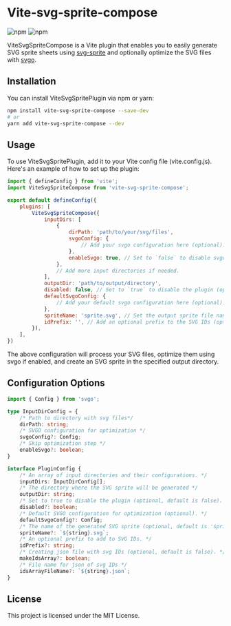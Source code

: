 # Vite-svg-sprite-compose

![npm](https://img.shields.io/npm/v/vite-svg-sprite-compose)
![npm](https://img.shields.io/npm/dt/vite-svg-sprite-compose)

ViteSvgSpriteCompose is a Vite plugin that enables you to easily generate SVG sprite sheets using [svg-sprite](https://github.com/jkphl/svg-sprite) and optionally optimize the SVG files with [svgo](https://github.com/svg/svgo).

## Installation

You can install ViteSvgSpritePlugin via npm or yarn:

```bash
npm install vite-svg-sprite-compose --save-dev
# or
yarn add vite-svg-sprite-compose --dev
```

## Usage
To use ViteSvgSpritePlugin, add it to your Vite config file (vite.config.js). Here's an example of how to set up the plugin:

```javascript
import { defineConfig } from 'vite';
import ViteSvgSpriteCompose from 'vite-svg-sprite-compose';

export default defineConfig({
    plugins: [
        ViteSvgSpriteCompose({
            inputDirs: [
                {
                    dirPath: 'path/to/your/svg/files',
                    svgoConfig: {
                        // Add your svgo configuration here (optional).
                    },
                    enableSvgo: true, // Set to `false` to disable svgo optimization (optional).
                },
                // Add more input directories if needed.
            ],
            outputDir: 'path/to/output/directory',
            disabled: false, // Set to `true` to disable the plugin (optional).
            defaultSvgoConfig: {
                // Add your default svgo configuration here (optional).
            },
            spriteName: 'sprite.svg', // Set the output sprite file name (optional).
            idPrefix: '', // Add an optional prefix to the SVG IDs (optional).
        }),
    ],
})

```

The above configuration will process your SVG files, optimize them using svgo if enabled, and create an SVG sprite in the specified output directory.

## Configuration Options

```typescript
import { Config } from 'svgo';

type InputDirConfig = {
    /* Path to directory with svg files*/
    dirPath: string;
    /* SVGO configuration for optimization */
    svgoConfig?: Config;
    /* Skip optimization step */
    enableSvgo?: boolean;
}

interface PluginConfig {
    /* An array of input directories and their configurations. */
    inputDirs: InputDirConfig[];
    /* The directory where the SVG sprite will be generated */
    outputDir: string;
    /* Set to true to disable the plugin (optional, default is false). */
    disabled?: boolean;
    /* Default SVGO configuration for optimization (optional). */
    defaultSvgoConfig?: Config;
    /* The name of the generated SVG sprite (optional, default is 'sprite.svg'). */
    spriteName?: `${string}.svg`;
    /* An optional prefix to add to SVG IDs. */
    idPrefix?: string;
    /* Creating json file with svg IDs (optional, default is false). */
    makeIdsArray?: boolean;
    /* File name for json of svg IDs */
    idsArrayFileName?: `${string}.json`;
}

```

## License
This project is licensed under the MIT License.

